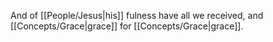 And of [[People/Jesus\|his]] fulness have all we received, and [[Concepts/Grace\|grace]] for [[Concepts/Grace\|grace]].
